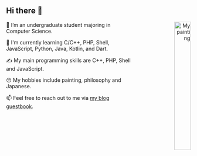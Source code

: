 ## Hi there 👋

<a href="https://www.pixiv.net/artworks/123761888" align="right" target="_blank"><img src="https://i.pixiv.re/img-original/img/2024/10/28/19/42/29/123761888_p0.png" alt="My painting" align="right" width="30%"></a>
🔭 I’m an undergraduate student majoring in Computer Science.

🌱 I'm currently learning C/C++, PHP, Shell, JavaScript, Python, Java, Kotlin, and Dart.

✍️ My main programming skills are C++, PHP, Shell and JavaScript.

😙 My hobbies include painting, philosophy and Japanese.

📫 Feel free to reach out to me via [my blog guestbook](https://www.xh-ws.com/guestbook.html).
<!--
**funnycups/funnycups** is a ✨ _special_ ✨ repository because its `README.md` (this file) appears on your GitHub profile.

Here are some ideas to get you started:

- 🔭 I’m currently working on ...
- 🌱 I’m currently learning ...
- 👯 I’m looking to collaborate on ...
- 🤔 I’m looking for help with ...
- 💬 Ask me about ...
- 📫 How to reach me: ...
- 😄 Pronouns: ...
- ⚡ Fun fact: ...
-->

